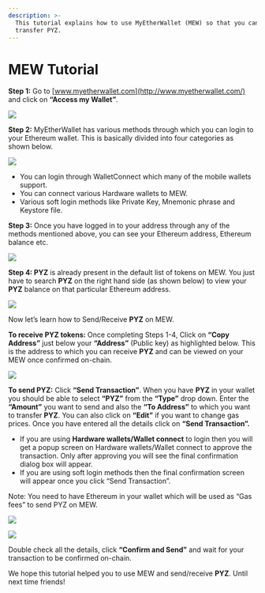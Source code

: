 ```yaml
---
description: >-
  This tutorial explains how to use MyEtherWallet (MEW) so that you can view and
  transfer PYZ.
---
```


# MEW Tutorial

**Step 1:** Go to [www.myetherwallet.com](http://www.myetherwallet.com/) and click on **“Access my Wallet”**.

![](../.gitbook/assets/2%20%283%29.png)

**Step 2:** MyEtherWallet has various methods through which you can login to your Ethereum wallet. This is basically divided into four categories as shown below.

![](../.gitbook/assets/1%20%282%29.png)

* You can login through WalletConnect which many of the mobile wallets support.
* You can connect various Hardware wallets to MEW.
* Various soft login methods like Private Key, Mnemonic phrase and Keystore file.

**Step 3:** Once you have logged in to your address through any of the methods mentioned above, you can see your Ethereum address, Ethereum balance etc.

![](../.gitbook/assets/6%20%283%29.png)

**Step 4: PYZ** is already present in the default list of tokens on MEW. You just have to search **PYZ** on the right hand side \(as shown below\) to view your **PYZ** balance on that particular Ethereum address.

![](../.gitbook/assets/7%20%282%29.png)

Now let’s learn how to Send/Receive **PYZ** on MEW.

**To receive PYZ tokens:** Once completing Steps 1-4, Click on **“Copy Address”** just below your **“Address”** \(Public key\) as highlighted below. This is the address to which you can receive **PYZ** and can be viewed on your MEW once confirmed on-chain.

![](../.gitbook/assets/8.png)

**To send PYZ:** Click **“Send Transaction”**. When you have **PYZ** in your wallet you should be able to select **“PYZ”** from the **“Type”** drop down. Enter the **“Amount”** you want to send and also the **“To Address”** to which you want to transfer **PYZ**. You can also click on **“Edit”** if you want to change gas prices. Once you have entered all the details click on **“Send Transaction”.**

* If you are using **Hardware wallets/Wallet connect** to login then you will get a popup screen on Hardware wallets/Wallet connect to approve the transaction. Only after approving you will see the final confirmation dialog box will appear.
*  If you are using soft login methods then the final confirmation screen will appear once you click “Send Transaction”.

Note: You need to have Ethereum in your wallet which will be used as “Gas fees” to send PYZ on MEW.

![](../.gitbook/assets/9%20%282%29.png)

![](../.gitbook/assets/10%20%281%29.png)

Double check all the details, click **“Confirm and Send”** and wait for your transaction to be confirmed on-chain.

We hope this tutorial helped you to use MEW and send/receive **PYZ**. Until next time friends!

